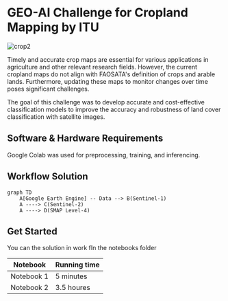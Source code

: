 # GEO-AI Challenge for Cropland Mapping by ITU

![crop2](https://github.com/ITU-GeoAI-Challenge/3rd_place_cropland_mapping/assets/61426508/edc66ac5-5a51-468f-850a-0b33eb75729d)

Timely and accurate crop maps are essential for various applications in agriculture and other relevant research fields. However, the current cropland maps do not align with FAOSATA's definition of crops and arable lands. Furthermore, updating these maps to monitor changes over time poses significant challenges.

The goal of this challenge was to develop accurate and cost-effective classification models to improve the accuracy and robustness of land cover classification with satellite images.

## Software & Hardware Requirements
Google Colab was used for preprocessing, training, and inferencing. 

## Workflow Solution

```mermaid
graph TD
    A[Google Earth Engine] -- Data --> B(Sentinel-1)
    A ----> C(Sentinel-2)
    A ----> D(SMAP Level-4)
```


## Get Started
You can the solution in work fIn the notebooks folder

|Notebook|Running time|
|-----------|--------|
|Notebook 1 | 5 minutes|
|Notebook 2 | 3.5 houres|
